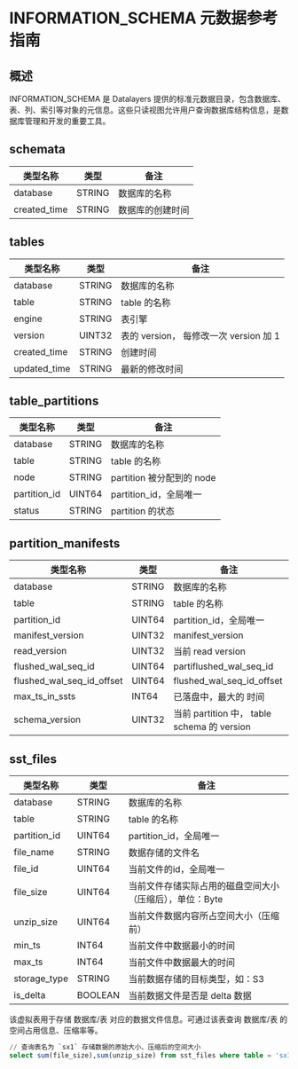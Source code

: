 # INFORMATION_SCHEMA 元数据参考指南

## 概述
INFORMATION_SCHEMA 是 Datalayers 提供的标准元数据目录，包含数据库、表、列、索引等对象的元信息。这些只读视图允许用户查询数据库结构信息，是数据库管理和开发的重要工具。

## schemata
|  类型名称             | 类型                       |  备注                                        |
|  -------------       |-------------------------- |------------------------------------------   |
| database             | STRING                    |  数据库的名称                                 |
| created_time         | STRING                    |  数据库的创建时间                              |


## tables
|  类型名称             | 类型                       |  备注                                        |
|  -------------       |-------------------------- |------------------------------------------   |
| database             | STRING                    |  数据库的名称                                 |
| table                | STRING                    |  table 的名称                                |
| engine               | STRING                    |  表引擎                                      |
| version              | UINT32                    |  表的 version， 每修改一次 version 加 1        |
| created_time         | STRING                    |  创建时间                                    |
| updated_time         | STRING                    |  最新的修改时间                                |

## table_partitions
|  类型名称             | 类型                       |  备注                                        |
|  -------------       |-------------------------- |------------------------------------------   |
| database             | STRING                    |  数据库的名称                                 |
| table                | STRING                    |  table 的名称                                |
| node                 | STRING                    |  partition 被分配到的 node                    |
| partition_id         | UINT64                    |  partition_id，全局唯一                       |
| status               | STRING                    |  partition 的状态                            |


## partition_manifests

|  类型名称                    | 类型                       |  备注                                        |
|  -------------              |-------------------------- |------------------------------------------   |
| database                    | STRING                    |  数据库的名称                                 |
| table                       | STRING                    |  table 的名称                                |
| partition_id                | UINT64                    |  partition_id，全局唯一                       |
| manifest_version            | UINT32                    |  manifest_version                           |
| read_version                | UINT32                    |  当前 read version                          |
| flushed_wal_seq_id          | UINT64                    |  partiflushed_wal_seq_id                    |
| flushed_wal_seq_id_offset   | UINT64                    |  flushed_wal_seq_id_offset                   |
| max_ts_in_ssts              | INT64                     |  已落盘中，最大的 时间                          | 
| schema_version              | UINT32                    |  当前 partition 中， table schema 的 version   | 

## sst_files

|  类型名称                    | 类型                       |  备注                                        |
|  -------------              |-------------------------- |------------------------------------------   |
| database                    | STRING                    |  数据库的名称                                 |
| table                       | STRING                    |  table 的名称                                |
| partition_id                | UINT64                    |  partition_id，全局唯一                       |
| file_name                   | STRING                    |  数据存储的文件名                              |
| file_id                     | UINT64                    |  当前文件的id，全局唯一                         |
| file_size                   | UINT64                    |  当前文件存储实际占用的磁盘空间大小（压缩后），单位：Byte     |
| unzip_size                  | UINT64                    |  当前文件数据内容所占空间大小（压缩前）                  |
| min_ts                      | INT64                     |  当前文件中数据最小的时间                         | 
| max_ts                      | INT64                     |  当前文件中数据最大的时间                         | 
| storage_type                | STRING                    |  当前数据存储的目标类型，如：S3                    |
| is_delta                    | BOOLEAN                   |  当前数据文件是否是 delta 数据                    |

该虚拟表用于存储 数据库/表 对应的数据文件信息。可通过该表查询 数据库/表 的空间占用信息、压缩率等。
```sql
// 查询表名为 `sx1` 存储数据的原始大小、压缩后的空间大小
select sum(file_size),sum(unzip_size) from sst_files where table = 'sx1'
```
